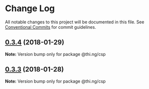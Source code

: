 # Change Log

All notable changes to this project will be documented in this file.
See [Conventional Commits](https://conventionalcommits.org) for commit guidelines.

<a name="0.3.4"></a>
## [0.3.4](https://github.com/thi-ng/umbrella/compare/@thi.ng/csp@0.3.3...@thi.ng/csp@0.3.4) (2018-01-29)




**Note:** Version bump only for package @thi.ng/csp

<a name="0.3.3"></a>
## [0.3.3](https://github.com/thi-ng/umbrella/compare/@thi.ng/csp@0.3.2...@thi.ng/csp@0.3.3) (2018-01-28)




**Note:** Version bump only for package @thi.ng/csp
